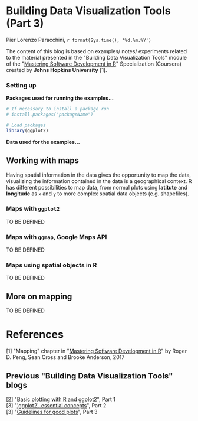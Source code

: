 # Building Data Visualization Tools (Part 3)
Pier Lorenzo Paracchini, `r format(Sys.time(), '%d.%m.%Y')`  



The content of this blog is based on examples/ notes/ experiments related to the material presented in the "Building Data Visualization Tools" module of the "[Mastering Software Development in R](https://www.coursera.org/specializations/r)" Specialization (Coursera) created by __Johns Hopkins University__ [1].

### Setting up

__Packages used for running the examples...__


```r
# If necessary to install a package run
# install.packages("packageName")

# Load packages
library(ggplot2)
```

__Data used for the examples...__



## Working with maps 

Having spatial information in the data gives the opportunity to map the data, visualizing the information contained in the data is a geographical context. R has different possibilities to map data, from normal plots using **latitute** and **longitude** as `x` and `y` to more complex spatial data objects (e.g. shapefiles).

### Maps with `ggplot2`

TO BE DEFINED

### Maps with `ggmap`, Google Maps API

TO BE DEFINED

### Maps using spatial objects in R 

TO BE DEFINED


## More on mapping

TO BE DEFINED

# References

[1] "Mapping" chapter in "[Mastering Software Development in R](https://bookdown.org/rdpeng/RProgDA/mapping.html/)" by Roger D. Peng, Sean Cross and Brooke Anderson, 2017  


## Previous "Building Data Visualization Tools" blogs

[2] "[Basic plotting with R and ggplot2](https://pparacch.github.io/2017/07/06/plotting_in_R_ggplot2_part_1.html)", Part 1  
[3] "['ggplot2', essential concepts](https://pparacch.github.io/2017/07/14/plotting_in_R_ggplot2_part_2.html)", Part 2  
[3] "[Guidelines for good plots](https://pparacch.github.io/2017/07/18/plotting_in_R_ggplot2_part_3.html)", Part 3

